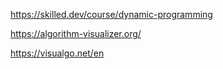 https://skilled.dev/course/dynamic-programming

https://algorithm-visualizer.org/

https://visualgo.net/en
